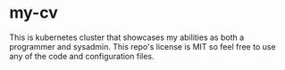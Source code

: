# my-cv
This is kubernetes cluster that showcases my abilities as both a programmer and sysadmin. This repo's license is MIT so feel free to use any of the code and configuration files.

